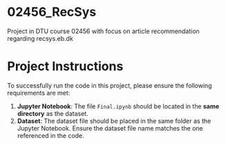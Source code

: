 # 02456_RecSys
Project in DTU course 02456 with focus on article recommendation regarding recsys.eb.dk

# Project Instructions

To successfully run the code in this project, please ensure the following requirements are met:

1. **Jupyter Notebook**: The file `Final.ipynb` should be located in the **same directory** as the dataset.
2. **Dataset**: The dataset file should be placed in the same folder as the Jupyter Notebook. Ensure the dataset file name matches the one referenced in the code.
